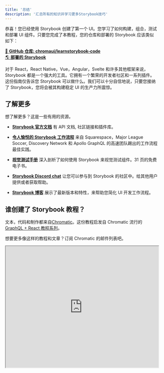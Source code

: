 ```yaml
---
title: '总结'
description: '汇总所有的知识并学习更多Storybook技巧'
---
```


恭喜！您已经使用 Storybook 创建了第一个 UI。您学习了如何构建，组合，测试和部署 UI 组件。只要您完成了本教程，您的仓库和部署的 Storybook 应该类似如下：

[📕 **GitHub 仓库: chromaui/learnstorybook-code**](https://github.com/chromaui/learnstorybook-code/tree/vue)
<br/>
[🌎 **部署的 Storybook**](https://clever-banach-415c03.netlify.app/)

对于 React，React Native，Vue，Angular，Svelte 和许多其他框架来说，Storybook 都是一个强大的工具。它拥有一个繁荣的开发者社区和一系列插件。这份指南仅告诉您 Storybook 可以做什么。我们可以十分自信地说，只要您接纳了 Storybook，您将会被其构建稳定 UI 的生产力所震惊。

## 了解更多

想了解更多？这是一些有用的资源。

- [**Storybook 官方文档**](https://storybook.js.org/docs/react/get-started/introduction) 有 API 文档, 社区链接和插件库。

- [**令人愉悦的 Storybook 工作流程**](https://www.chromatic.com/blog/the-delightful-storybook-workflow) 来自 Squarespace，Major League Soccer, Discovery Network 和 Apollo GraphQL 的高速团队踢出的工作流程最佳实践。

- [**视觉测试手册**](https://www.learnstorybook.com/visual-testing-handbook/) 深入剖析了如何使用 Storybook 来视觉测试组件。31 页的免费电子书。

- [**Storybook Discord chat**](https://discord.gg/UUt2PJb) 让您可以参与到 Storybook 的社区中。给其他用户提供或者获取帮助。

- [**Storybook 博客**](https://medium.com/storybookjs) 展示了最新版本和特性，来帮助您简化 UI 开发工作流程。

## 谁创建了 Storybook 教程？

文本，代码和制作都来自[Chromatic](https://www.chromatic.com/)。这份教程启发自 Chromatic 流行的[GraphQL + React 教程系列](https://www.chromatic.com/blog/graphql-react-tutorial-part-1-6)。

想要更多像这样的教程和文章？订阅 Chromatic 的邮件列表吧。

<iframe style="height:400px;width:100%;max-width:800px;margin:0px auto;" src="https://upscri.be/bface0?as_embed"></iframe>
